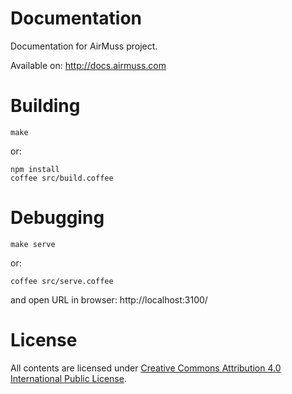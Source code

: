 Documentation
=============

Documentation for AirMuss project.

Available on: http://docs.airmuss.com

Building
========

    make

or:

    npm install
    coffee src/build.coffee

Debugging
=========

    make serve

or:

    coffee src/serve.coffee

and open URL in browser: http://localhost:3100/

License
=======

All contents are licensed under [Creative Commons Attribution 4.0 International Public License](https://creativecommons.org/licenses/by/4.0/).
